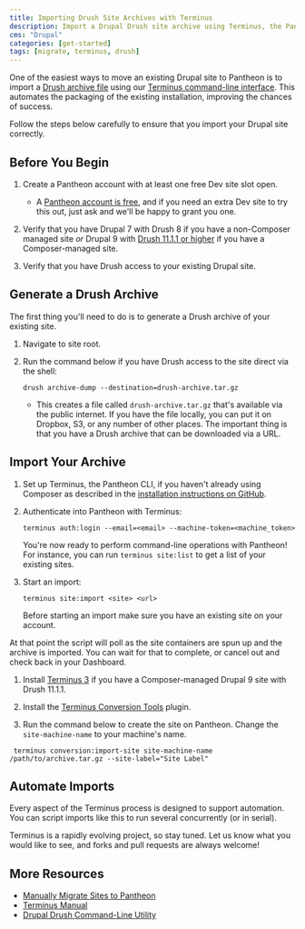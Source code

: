 ```yaml
---
title: Importing Drush Site Archives with Terminus
description: Import a Drupal Drush site archive using Terminus, the Pantheon CLI tool.
cms: "Drupal"
categories: [get-started]
tags: [migrate, terminus, drush]
---
```


One of the easiest ways to move an existing Drupal site to Pantheon is to import a [Drush archive file](https://drushcommands.com/drush-8x/core/archive-dump/) using our [Terminus command-line interface](/terminus). This automates the packaging of the existing installation, improving the chances of success.

Follow the steps below carefully to ensure that you import your Drupal site correctly.

## Before You Begin

1. Create a Pantheon account with at least one free Dev site slot open. 

   - A [Pantheon account is free](https://dashboard.pantheon.io/register), and if you need an extra Dev site to try this out, just ask and we'll be happy to grant you one.

1. Verify that you have Drupal 7 with Drush 8 if you have a non-Composer managed site *or* Drupal 9 with [Drush 11.1.1 or higher](https://www.drush.org/latest/install/) if you have a Composer-managed site.

1. Verify that you have Drush access to your existing Drupal site.

## Generate a Drush Archive

The first thing you'll need to do is to generate a Drush archive of your existing site. 

1. Navigate to site root.

1. Run the command below if you have Drush access to the site direct via the shell:

   ```bash{promptUser: user}
   drush archive-dump --destination=drush-archive.tar.gz
   ```

   - This creates a file called `drush-archive.tar.gz` that's available via the public internet. If you have the file locally, you can put it on Dropbox, S3, or any number of other places. The important thing is that you have a Drush archive that can be downloaded via a URL.

## Import Your Archive

<TabList>

<Tab title="Drupal 7 non-Composer" id="d7" active={true}>

1. Set up Terminus, the Pantheon CLI, if you haven't already using Composer as described in the [installation instructions on GitHub](https://github.com/pantheon-systems/cli/wiki/installation).

1. Authenticate into Pantheon with Terminus:

   ```bash{promptUser: user}
   terminus auth:login --email=<email> --machine-token=<machine_token>
   ```

   You're now ready to perform command-line operations with Pantheon! For instance, you can run `terminus site:list` to get a list of your existing sites.

1. Start an import:

   ```bash{promptUser: user}
   terminus site:import <site> <url>
   ```

    <Alert title="Note" type="info">
    Before starting an import make sure you have an existing site on your account.
    </Alert>

  At that point the script will poll as the site containers are spun up and the archive is imported. You can wait for that to complete, or cancel out and check back in your Dashboard.


</Tab>

<Tab title="Drupal 9 Composer-managed" id="d9">

1. Install [Terminus 3](/terminus/terminus-3-0) if you have a Composer-managed Drupal 9 site with Drush 11.1.1.

1. Install the [Terminus Conversion Tools](https://github.com/pantheon-systems/terminus-conversion-tools-plugin#installation) plugin. 

1. Run the command below to create the site on Pantheon. Change the `site-machine-name` to your machine's name.

```bash{promptUser: user}
 terminus conversion:import-site site-machine-name /path/to/archive.tar.gz --site-label="Site Label"
```

</Tab>

</TabList>

## Automate Imports

Every aspect of the Terminus process is designed to support automation. You can script imports like this to run several concurrently (or in serial).

Terminus is a rapidly evolving project, so stay tuned. Let us know what you would like to see, and forks and pull requests are always welcome!

## More Resources

- [Manually Migrate Sites to Pantheon](/migrate-manual)
- [Terminus Manual](/terminus)
- [Drupal Drush Command-Line Utility](/drush)
